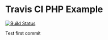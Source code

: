 Travis CI PHP Example
===========

[![Build Status](https://travis-ci.org/clouddueling/travis-ci-php-example.svg?branch=master)](https://travis-ci.org/clouddueling/travis-ci-php-example)

Test first commit
